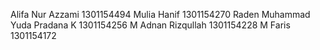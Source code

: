 Alifa Nur Azzami 1301154494
Mulia Hanif 1301154270
Raden Muhammad Yuda Pradana K 1301154256
M Adnan Rizqullah 1301154228
M Faris  1301154172
